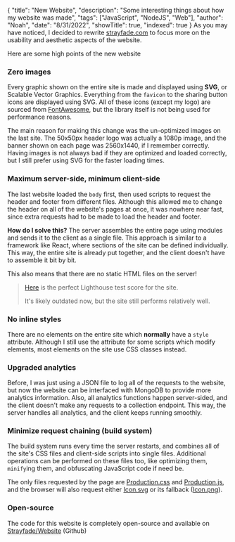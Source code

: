 {
    "title": "New Website",
    "description": "Some interesting things about how my website was made",
    "tags": ["JavaScript", "NodeJS", "Web"],
    "author": "Noah",
    "date": "8/31/2022",
    "showTitle": true,
    "indexed": true
}
As you may have noticed, I decided to rewrite [strayfade.com](https://strayfade.com) to focus more on the usability and aesthetic aspects of the website.

Here are some high points of the new website

### Zero images

Every graphic shown on the entire site is made and displayed using **SVG**, or Scalable Vector Graphics. Everything from the `favicon` to the sharing button icons are displayed using SVG. All of these icons (except my logo) are sourced from [FontAwesome](https://fontawesome.com/), but the library itself is not being used for performance reasons.

The main reason for making this change was the un-optimized images on the last site. The 50x50px header logo was actually a 1080p image, and the banner shown on each page was 2560x1440, if I remember correctly. Having images is not always bad if they are optimized and loaded correctly, but I still prefer using SVG for the faster loading times.

### Maximum server-side, minimum client-side

The last website loaded the `body` first, then used scripts to request the header and footer from different files. Although this allowed me to change the header on all of the website's pages at once, it was nowhere near fast, since extra requests had to be made to load the header and footer.

**How do I solve this?** The server assembles the entire page using modules and sends it to the client as a single file. This approach is similar to a framework like React, where sections of the site can be defined individually. This way, the entire site is already put together, and the client doesn't have to assemble it bit by bit.

This also means that there are no static HTML files on the server!

> [Here](https://www.webpagetest.org/result/221101_AiDcYJ_24J/) is the perfect Lighthouse test score for the site. 
> 
> It's likely outdated now, but the site still performs relatively well.

### No inline styles

There are no elements on the entire site which **normally** have a `style` attribute. Although I still use the attribute for some scripts which modify elements, most elements on the site use CSS classes instead.

### Upgraded analytics

Before, I was just using a JSON file to log all of the requests to the website, but now the website can be interfaced with MongoDB to provide more analytics information. Also, all analytics functions happen server-sided, and the client doesn't make any requests to a collection endpoint. This way, the server handles all analytics, and the client keeps running smoothly.

### Minimize request chaining (build system)

The build system runs every time the server restarts, and combines all of the site's CSS files and client-side scripts into single files. Additional operations can be performed on these files too, like optimizing them, `minify`ing them, and obfuscating JavaScript code if need be.

The only files requested by the page are [Production.css](/Production.css) and [Production.js](/Production.js), and the browser will also request either [Icon.svg](/assets/Icon.svg) or its fallback ([Icon.png](/assets/Icon.png)).

### Open-source

The code for this website is completely open-source and available on [Strayfade/Website](https://github.com/Strayfade/Website) (Github)